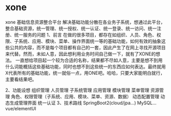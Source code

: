# xone
xone 基础信息资源整合平台
解决基础功能分散在各业务子系统，想通过此平台，整合基础资源，统一管理、统一授权、统一认证、统一登录、统一访问、统一注册、统一服务的问题
1、前言
	在做的很多项目，都存在如组织、人员、角色、权限、子系统、应用、模块、菜单、操作界面统一等的基础功能，如何有效的抽象这些公共的内容，而不是每个项目都有自己的一套，因此产生了在网上寻找开源项目来代替。然而，未如人意，因此想利用业务时间自己做一下，就有了XONE的想法。
	一直想给项目起一个较为合适的名称，结果都不尽如人意，主要是想不到用什么词能概括这些基础功能，同时也想不到这些统一的东西应如何表达。最终就用X代表所有的基础功能，统一就俗一点，用ONE吧。哈哈，只要大家能明白就行，主要看结果吧。

2、功能设想
	组织管理
	人员管理
	子系统管理
	应用管理
	模块管理
	菜单管理
	资源管理
	角色、权限管理（子系统、应用、模块、菜单、资源、数据）
	动态配置管理
	动态生成管理界面
	统一认证
3、技术路线
	SpringBoot2(cloud/jpa...)
	MySQL...
	vue/elementUI
	